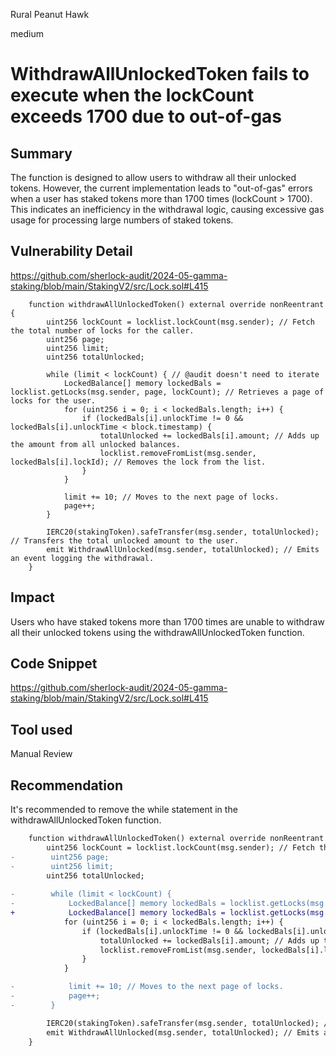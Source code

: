 Rural Peanut Hawk

medium

# WithdrawAllUnlockedToken fails to execute when the lockCount exceeds 1700 due to out-of-gas

## Summary
The function is designed to allow users to withdraw all their unlocked tokens.
However, the current implementation leads to "out-of-gas" errors when a user has staked tokens more than 1700 times (lockCount > 1700).
This indicates an inefficiency in the withdrawal logic, causing excessive gas usage for processing large numbers of staked tokens.

## Vulnerability Detail
https://github.com/sherlock-audit/2024-05-gamma-staking/blob/main/StakingV2/src/Lock.sol#L415
```solidity
    function withdrawAllUnlockedToken() external override nonReentrant {
        uint256 lockCount = locklist.lockCount(msg.sender); // Fetch the total number of locks for the caller.
        uint256 page;
        uint256 limit;
        uint256 totalUnlocked;
        
        while (limit < lockCount) { // @audit doesn't need to iterate
            LockedBalance[] memory lockedBals = locklist.getLocks(msg.sender, page, lockCount); // Retrieves a page of locks for the user.
            for (uint256 i = 0; i < lockedBals.length; i++) {
                if (lockedBals[i].unlockTime != 0 && lockedBals[i].unlockTime < block.timestamp) {
                    totalUnlocked += lockedBals[i].amount; // Adds up the amount from all unlocked balances.
                    locklist.removeFromList(msg.sender, lockedBals[i].lockId); // Removes the lock from the list.
                }
            }

            limit += 10; // Moves to the next page of locks.
            page++;
        }

        IERC20(stakingToken).safeTransfer(msg.sender, totalUnlocked); // Transfers the total unlocked amount to the user.
        emit WithdrawAllUnlocked(msg.sender, totalUnlocked); // Emits an event logging the withdrawal.
    }
```

## Impact
Users who have staked tokens more than 1700 times are unable to withdraw all their unlocked tokens using the withdrawAllUnlockedToken function.

## Code Snippet
https://github.com/sherlock-audit/2024-05-gamma-staking/blob/main/StakingV2/src/Lock.sol#L415

## Tool used

Manual Review

## Recommendation
It's recommended to remove the while statement in the withdrawAllUnlockedToken function.
```diff
    function withdrawAllUnlockedToken() external override nonReentrant {
        uint256 lockCount = locklist.lockCount(msg.sender); // Fetch the total number of locks for the caller.
-        uint256 page;
-        uint256 limit;
        uint256 totalUnlocked;
        
-        while (limit < lockCount) {
-            LockedBalance[] memory lockedBals = locklist.getLocks(msg.sender, page, lockCount); // Retrieves a page of locks for the user.
+            LockedBalance[] memory lockedBals = locklist.getLocks(msg.sender, 0, lockCount); // Retrieves a page of locks for the user.
            for (uint256 i = 0; i < lockedBals.length; i++) {
                if (lockedBals[i].unlockTime != 0 && lockedBals[i].unlockTime < block.timestamp) {
                    totalUnlocked += lockedBals[i].amount; // Adds up the amount from all unlocked balances.
                    locklist.removeFromList(msg.sender, lockedBals[i].lockId); // Removes the lock from the list.
                }
            }

-            limit += 10; // Moves to the next page of locks.
-            page++;
-        }

        IERC20(stakingToken).safeTransfer(msg.sender, totalUnlocked); // Transfers the total unlocked amount to the user.
        emit WithdrawAllUnlocked(msg.sender, totalUnlocked); // Emits an event logging the withdrawal.
    }
```